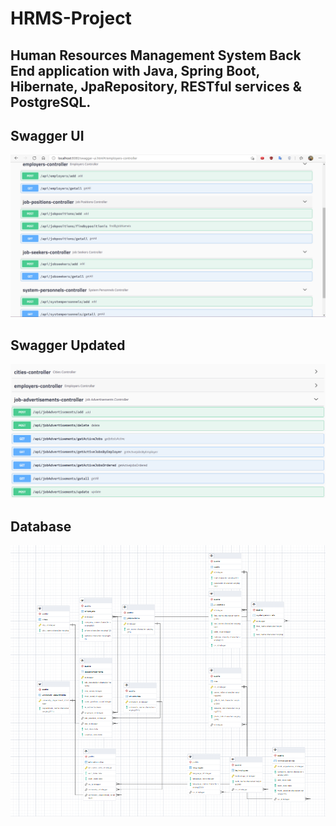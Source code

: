 # HRMS-Project
## Human Resources Management System Back End application with Java, Spring Boot, Hibernate, JpaRepository, RESTful services & PostgreSQL.


## Swagger UI 
![alt text](https://github.com/htutuncu/HRMS-Project/blob/main/swagger.PNG "Swagger")

## Swagger Updated
![alt text](https://github.com/htutuncu/HRMS-Project/blob/main/swaggerUpdate.PNG "Swagger")

## Database
![alt text](https://github.com/htutuncu/HRMS-Project/blob/main/databaseUpdate.PNG "Database")
